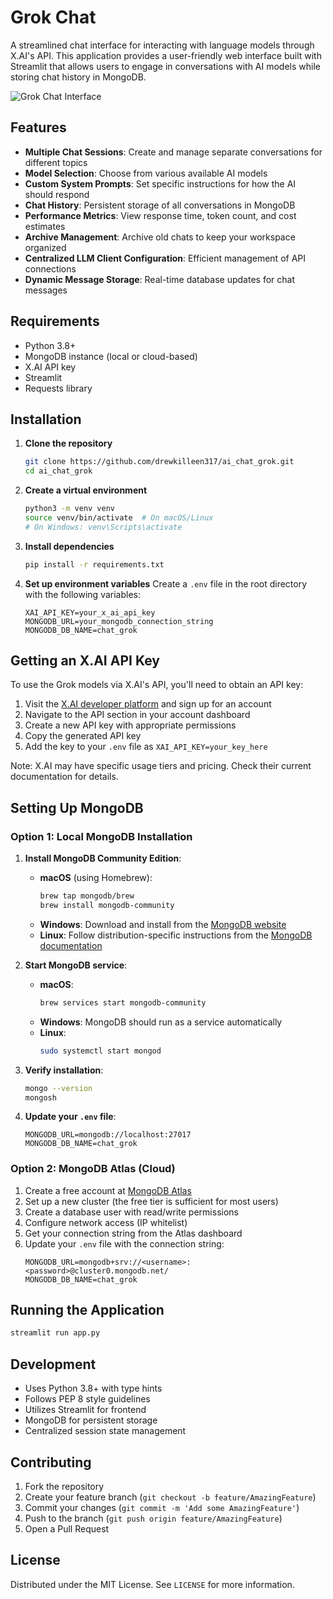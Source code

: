 # Grok Chat

A streamlined chat interface for interacting with language models through X.AI's API. This application provides a user-friendly web interface built with Streamlit that allows users to engage in conversations with AI models while storing chat history in MongoDB.

![Grok Chat Interface](https://i.imgur.com/placeholder.png)

## Features

- **Multiple Chat Sessions**: Create and manage separate conversations for different topics
- **Model Selection**: Choose from various available AI models
- **Custom System Prompts**: Set specific instructions for how the AI should respond
- **Chat History**: Persistent storage of all conversations in MongoDB
- **Performance Metrics**: View response time, token count, and cost estimates
- **Archive Management**: Archive old chats to keep your workspace organized
- **Centralized LLM Client Configuration**: Efficient management of API connections
- **Dynamic Message Storage**: Real-time database updates for chat messages

## Requirements

- Python 3.8+
- MongoDB instance (local or cloud-based)
- X.AI API key
- Streamlit
- Requests library

## Installation

1. **Clone the repository**
    ```bash
    git clone https://github.com/drewkilleen317/ai_chat_grok.git
    cd ai_chat_grok
    ```

2. **Create a virtual environment**
    ```bash
    python3 -m venv venv
    source venv/bin/activate  # On macOS/Linux
    # On Windows: venv\Scripts\activate
    ```

3. **Install dependencies**
    ```bash
    pip install -r requirements.txt
    ```

4. **Set up environment variables**
    Create a `.env` file in the root directory with the following variables:
    ```
    XAI_API_KEY=your_x_ai_api_key
    MONGODB_URL=your_mongodb_connection_string
    MONGODB_DB_NAME=chat_grok
    ```

## Getting an X.AI API Key

To use the Grok models via X.AI's API, you'll need to obtain an API key:

1. Visit the [X.AI developer platform](https://x.ai) and sign up for an account
2. Navigate to the API section in your account dashboard
3. Create a new API key with appropriate permissions
4. Copy the generated API key
5. Add the key to your `.env` file as `XAI_API_KEY=your_key_here`

Note: X.AI may have specific usage tiers and pricing. Check their current documentation for details.

## Setting Up MongoDB

### Option 1: Local MongoDB Installation

1. **Install MongoDB Community Edition**:
   - **macOS** (using Homebrew):
     ```bash
     brew tap mongodb/brew
     brew install mongodb-community
     ```
   - **Windows**: Download and install from the [MongoDB website](https://www.mongodb.com/try/download/community)
   - **Linux**: Follow distribution-specific instructions from the [MongoDB documentation](https://www.mongodb.com/docs/manual/administration/install-on-linux/)

2. **Start MongoDB service**:
   - **macOS**:
     ```bash
     brew services start mongodb-community
     ```
   - **Windows**: MongoDB should run as a service automatically
   - **Linux**:
     ```bash
     sudo systemctl start mongod
     ```

3. **Verify installation**:
   ```bash
   mongo --version
   mongosh
   ```

4. **Update your `.env` file**:
   ```
   MONGODB_URL=mongodb://localhost:27017
   MONGODB_DB_NAME=chat_grok
   ```

### Option 2: MongoDB Atlas (Cloud)

1. Create a free account at [MongoDB Atlas](https://www.mongodb.com/cloud/atlas)
2. Set up a new cluster (the free tier is sufficient for most users)
3. Create a database user with read/write permissions
4. Configure network access (IP whitelist)
5. Get your connection string from the Atlas dashboard
6. Update your `.env` file with the connection string:
   ```
   MONGODB_URL=mongodb+srv://<username>:<password>@cluster0.mongodb.net/
   MONGODB_DB_NAME=chat_grok
   ```

## Running the Application

```bash
streamlit run app.py
```

## Development

- Uses Python 3.8+ with type hints
- Follows PEP 8 style guidelines
- Utilizes Streamlit for frontend
- MongoDB for persistent storage
- Centralized session state management

## Contributing

1. Fork the repository
2. Create your feature branch (`git checkout -b feature/AmazingFeature`)
3. Commit your changes (`git commit -m 'Add some AmazingFeature'`)
4. Push to the branch (`git push origin feature/AmazingFeature`)
5. Open a Pull Request

## License

Distributed under the MIT License. See `LICENSE` for more information.
